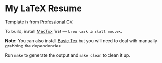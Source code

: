 # My LaTeX Resume

Template is from [Professional CV](https://www.sharelatex.com/templates/cv-or-resume/professional-cv).

To build, install [MacTex](https://tug.org/mactex/) first &mdash; `brew cask install mactex`.

**Note:** You can also install [Basic Tex](https://tug.org/mactex/morepackages.html) but you will need to deal with manually grabbing the dependencies.

Run `make` to generate the output and `make clean` to clean it up.
